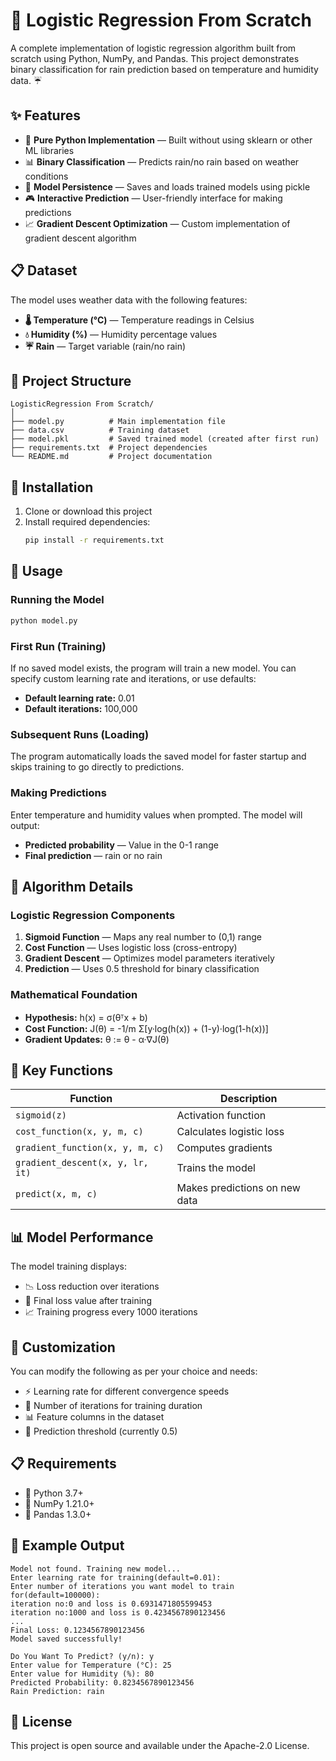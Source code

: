 # 🤖 Logistic Regression From Scratch

A complete implementation of logistic regression algorithm built from scratch using Python, NumPy, and Pandas. This project demonstrates binary classification for rain prediction based on temperature and humidity data. ☔

## ✨ Features

- 🐍 **Pure Python Implementation** — Built without using sklearn or other ML libraries
- 📊 **Binary Classification** — Predicts rain/no rain based on weather conditions
- 💾 **Model Persistence** — Saves and loads trained models using pickle
- 🎮 **Interactive Prediction** — User-friendly interface for making predictions
- 📈 **Gradient Descent Optimization** — Custom implementation of gradient descent algorithm

## 📋 Dataset

The model uses weather data with the following features:

- **🌡️ Temperature (°C)** — Temperature readings in Celsius
- **💧 Humidity (%)** — Humidity percentage values
- **☔ Rain** — Target variable (rain/no rain)

## 📁 Project Structure

```
LogisticRegression From Scratch/
│
├── model.py          # Main implementation file
├── data.csv          # Training dataset
├── model.pkl         # Saved trained model (created after first run)
├── requirements.txt  # Project dependencies
└── README.md         # Project documentation
```

## 🚀 Installation

1. Clone or download this project
2. Install required dependencies:
   ```bash
   pip install -r requirements.txt
   ```

## 🎯 Usage

### Running the Model

```bash
python model.py
```

### First Run (Training)

If no saved model exists, the program will train a new model. You can specify custom learning rate and iterations, or use defaults:
- **Default learning rate:** 0.01
- **Default iterations:** 100,000

### Subsequent Runs (Loading)

The program automatically loads the saved model for faster startup and skips training to go directly to predictions.

### Making Predictions

Enter temperature and humidity values when prompted. The model will output:
- **Predicted probability** — Value in the 0-1 range
- **Final prediction** — rain or no rain

## 🧮 Algorithm Details

### Logistic Regression Components

1. **Sigmoid Function** — Maps any real number to (0,1) range
2. **Cost Function** — Uses logistic loss (cross-entropy)
3. **Gradient Descent** — Optimizes model parameters iteratively
4. **Prediction** — Uses 0.5 threshold for binary classification

### Mathematical Foundation

- **Hypothesis:** h(x) = σ(θᵀx + b)
- **Cost Function:** J(θ) = -1/m Σ[y·log(h(x)) + (1-y)·log(1-h(x))]
- **Gradient Updates:** θ := θ - α·∇J(θ)

## 🔑 Key Functions

| Function | Description |
|----------|-------------|
| `sigmoid(z)` | Activation function |
| `cost_function(x, y, m, c)` | Calculates logistic loss |
| `gradient_function(x, y, m, c)` | Computes gradients |
| `gradient_descent(x, y, lr, it)` | Trains the model |
| `predict(x, m, c)` | Makes predictions on new data |

## 📊 Model Performance

The model training displays:
- 📉 Loss reduction over iterations
- 🎯 Final loss value after training
- 📈 Training progress every 1000 iterations

## 🔧 Customization

You can modify the following as per your choice and needs:
- ⚡ Learning rate for different convergence speeds
- 🔁 Number of iterations for training duration
- 📊 Feature columns in the dataset
- 🎯 Prediction threshold (currently 0.5)

## 📋 Requirements

- 🐍 Python 3.7+
- 🔢 NumPy 1.21.0+
- 🐼 Pandas 1.3.0+

## 📝 Example Output

```
Model not found. Training new model...
Enter learning rate for training(default=0.01): 
Enter number of iterations you want model to train for(default=100000): 
iteration no:0 and loss is 0.6931471805599453
iteration no:1000 and loss is 0.4234567890123456
...
Final Loss: 0.1234567890123456
Model saved successfully!

Do You Want To Predict? (y/n): y
Enter value for Temperature (°C): 25
Enter value for Humidity (%): 80
Predicted Probability: 0.8234567890123456
Rain Prediction: rain
```

## 📄 License

This project is open source and available under the Apache-2.0 License.
